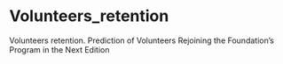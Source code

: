 # Volunteers_retention
Volunteers retention. Prediction of Volunteers Rejoining the Foundation’s Program in the Next Edition
